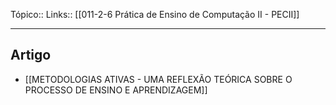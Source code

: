 Tópico::
Links:: [[011-2-6 Prática de Ensino de Computação II - PECII]] 

---
 ## Artigo
 - [[METODOLOGIAS ATIVAS - UMA REFLEXÃO TEÓRICA SOBRE O PROCESSO DE ENSINO E APRENDIZAGEM]]